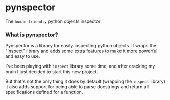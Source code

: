 # pynspector
The `human-friendly` python objects inspector

### What is pynspector?
Pynspector is a library for easily inspecting python objects. It wraps the "inspect" library and adds some extra
features to make it more powerful and easy to use.

I've been playing with `inspect` library some time, and after cracking my brain I just decided to start this new project.

But that's not the only thing it does by default (wrapping the `inspect` library) it also adds support for being able
to parse docstrings and return all specifications defined for a function.